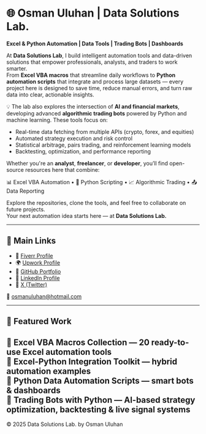 # 🌐 Osman Uluhan | Data Solutions Lab.

**Excel & Python Automation | Data Tools | Trading Bots | Dashboards**

At **Data Solutions Lab**, I build intelligent automation tools and data-driven solutions that empower professionals, analysts, and traders to work smarter.  
From **Excel VBA macros** that streamline daily workflows to **Python automation scripts** that integrate and process large datasets — every project here is designed to save time, reduce manual errors, and turn raw data into clear, actionable insights.

💡 The lab also explores the intersection of **AI and financial markets**, developing advanced **algorithmic trading bots** powered by Python and machine learning. These tools focus on:
- Real-time data fetching from multiple APIs (crypto, forex, and equities)
- Automated strategy execution and risk control
- Statistical arbitrage, pairs trading, and reinforcement learning models
- Backtesting, optimization, and performance reporting

Whether you're an **analyst**, **freelancer**, or **developer**, you’ll find open-source resources here that combine:

📊 Excel VBA Automation • 🤖 Python Scripting • 📈 Algorithmic Trading • 📤 Data Reporting

Explore the repositories, clone the tools, and feel free to collaborate on future projects.  
Your next automation idea starts here — at **Data Solutions Lab.**

---

## 🔗 Main Links
- 💼 [Fiverr Profile](https://www.fiverr.com/osman_uluhan)
- 🌍 [Upwork Profile](https://www.upwork.com/freelancers/~0184d2c29264d3dcf2)
- 🧠 [GitHub Portfolio](https://github.com/OsSyLab)
- 💼 [LinkedIn Profile](https://www.linkedin.com/in/osman-nuri-uluhan-9a950a390)
- 🧩 [X (Twitter)](https://x.com/OsSy_Lab)

📧 osmanuluhan@hotmail.com

---

## 🧰 Featured Work
🔹 Excel VBA Macros Collection — 20 ready-to-use Excel automation tools  
🔹 Excel-Python Integration Toolkit — hybrid automation examples  
🔹 Python Data Automation Scripts — smart bots & dashboards  
🔹 Trading Bots with Python — AI-based strategy optimization, backtesting & live signal systems
---

© 2025 Data Solutions Lab. by Osman Uluhan
